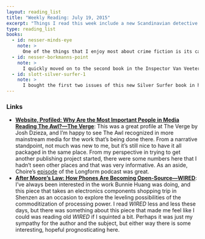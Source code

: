 ```yaml
---
layout: reading_list
title: "Weekly Reading: July 19, 2015"
excerpt: "Things I read this week include a new Scandinavian detective series and profiles."
type: reading_list
books:
  - id: nesser-minds-eye
    note: >
      One of the things that I enjoy most about crime fiction is its careful verisimilitude and the ability to speak to contemporary politics that results. Henning Mankell exemplifies this tendency among the Scandanavian detective fiction with which I’m familiar, and Richard Price is an obvious example of this tendency among American crime writers. Nesser sets his Inspector Van Veeteren series in a fictional Northern European no-place that removes this angle, but the detective story elements and an ambitious narrative structure more than make up for it. It’s been a long time since I’ve read detective fiction with as much interest in the unfolding of the mystery.
  - id: nesser-borkmanns-point
    note: >
      I quickly moved on to the second book in the Inspector Van Veeteren series after reading the first this week. More tight detective fiction, and impressively, another ambitious structural conceit that is a total change in direction from the previous entry.
  - id: slott-silver-surfer-1
    note: >
      I bought the first two issues of this new Silver Surfer book in hard-copy when it came out because Silver Surfer has always been one of my favorite characters and Dan Slott and Michael Allred are among my favorites in each of their respective crafts. I’ve only now been able to catch up and finish this arc by reading the first trade and it’s one of my favorites. The climax of the arc comes in 3 or 4 consecutive two page spreads that give Allred an opportunity for a real work out, and Slott throughout hits a great balance between hokey, knowing, and fun.
---
```


### Links

- [**Website, Profiled: Why Are the Most Important People in Media Reading The Awl?—The Verge**](http://www.theverge.com/2015/7/9/8908279/the-awl-profile-choire-sicha-john-herrman-matt-buchanan): This was a great profile at The Verge by Josh Dzieza, and I’m happy to see The Awl recognized in more mainstream media for the work that’s being done there. From a narrative standpoint, not much was new to me, but it’s still nice to have it all packaged in the same place. From my perspective in trying to get another publishing project started, there were some numbers here that I hadn’t seen other places and that was very informative. As an aside, Choire’s [episode](http://longform.org/posts/longform-podcast-19-choire-sicha) of the Longform podcast was great.
- [**After Moore’s Law: How Phones Are Becoming Open-Source—WIRED**](http://www.wired.co.uk/magazine/archive/2015/08/features/moores-law/viewall): I’ve always been interested in the work Bunnie Huang was doing, and this piece that takes an electronics components shopping trip in Shenzen as an occasion to explore the leveling possibilities of the commoditization of processing power. I read _WIRED_ less and less these days, but there was something about this piece that made me feel like I could was reading old _WIRED_ if I squinted a bit. Perhaps it was just my sympathy for the author and the subject, but either way there is some interesting, hopeful prognosticating here.

